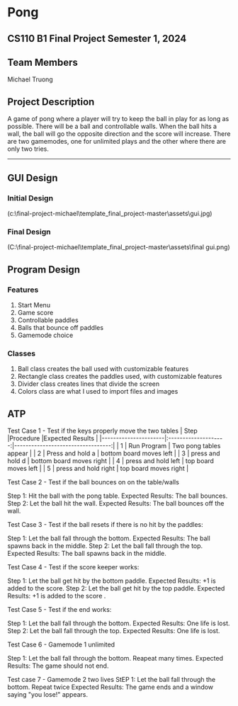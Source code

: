 

# Pong 

## CS110 B1 Final Project Semester 1, 2024

## Team Members

Michael Truong


## Project Description

A game of pong where a player will try to keep the ball in play for as long as possible. There will be a ball and controllable walls. When the ball hits a wall, the ball will go the opposite direction and the score will increase. There are two gamemodes, one for unlimited plays and the other where there are only two tries.

***    

## GUI Design

### Initial Design

(c:\final-project-michael\template_final_project-master\assets\gui.jpg)

### Final Design

(C:\final-project-michael\template_final_project-master\assets\final gui.png)

## Program Design

### Features

1. Start Menu
2. Game score
3. Controllable paddles
4. Balls that bounce off paddles
5. Gamemode choice

### Classes

1. Ball class creates the ball used with customizable features
2. Rectangle class creates the paddles used, with customizable features
3. Divider class creates lines that divide the screen
4. Colors class are what I used to import files and images 

## ATP

Test Case 1 - Test if the keys properly move the two tables
| Step                 |Procedure             |Expected Results                   |
|----------------------|:--------------------:|----------------------------------:|
|  1                   | Run Program          | Two pong tables appear            |
|  2                   | Press and hold a     | bottom board moves left           |
|  3                   | press and hold d     | bottom board moves right          |
|  4                   | press and hold left  | top board moves left              |
|  5                   | press and hold right | top board moves right             |

Test Case 2 - Test if the ball bounces on on the table/walls

Step 1: Hit the ball with the pong table.
Expected Results: The ball bounces.
Step 2: Let the ball hit the wall.
Expected Results: The ball bounces off the wall.

Test Case 3 - Test if the ball resets if there is no hit by the paddles:

Step 1: Let the ball fall through the bottom.
Expected Results: The ball spawns back in the middle.
Step 2: Let the ball fall through the top.
Expected Results: The ball spawns back in the middle.

Test Case 4 - Test if the score keeper works:

Step 1: Let the ball get hit by the bottom paddle.
Expected Results: +1 is added to the score.
Step 2: Let the ball get hit by the top paddle.
Expected Results: +1 is added to the score .

Test Case 5 - Test if the end works:

Step 1: Let the ball fall through the bottom.
Expected Results: One life is lost.
Step 2: Let the ball fall through the top.
Expected Results: One life is lost.

Test Case 6 - Gamemode 1 unlimited

Step 1: Let the ball fall through the bottom. Reapeat many times.
Expected Results: The game should not end.

Test case 7 - Gamemode 2 two lives
StEP 1: Let the ball fall through the bottom. Repeat twice
Expected Results: The game ends and a window saying "you lose!" appears.


